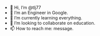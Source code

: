 - 👋 Hi, I’m @tlj77
- 👀 I’m an Engineer in Google.
- 🌱 I’m currently learning everything.
- 💞️ I’m looking to collaborate on education.
- 📫 How to reach me: message.

<!---
tlj77/tlj77 is a ✨ special ✨ repository because its `README.md` (this file) appears on your GitHub profile.
You can click the Preview link to take a look at your changes.
--->
